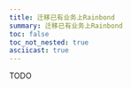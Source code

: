 ```yaml
---
title: 迁移已有业务上Rainbond
summary: 迁移已有业务上Rainbond
toc: false
toc_not_nested: true
asciicast: true
---
```


<div id="toc"></div>

TODO